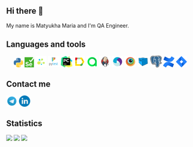 ## Hi there 👋
My name is Matyukha Maria and I'm QA Engineer.

## Languages and tools
<p align="center">
<img width="5%"  title="Telegram" src="images/python.png"/>
<img width="5%"  title="Selenium" src="images/selenium.png"/>
<img width="6%"  title="Selene" src="images/selene.png"/>
<img width="6%"  title="Pytest" src="images/pytest.png"/>
<img width="6%"  title="Pycharm" src="images/pycharm.png"/>
<img width="6%"  title="Allure Report" src="images/allure.svg"/>
<img width="6%"  title="AllureTestOps.png" src="images/AllureTestOps.png"/>
<img width="6%"  title="Jenkins" src="images/jenkins.svg"/>
<img width="6%"  title="Appium" src="images/appium.svg"/>
<img width="6%"  title="Browserstack" src="images/browserstack.svg"/>
<img width="6%"  title="Selenoid" src="images/Selenoid.svg"/>
<img width="6%"  title="PostgreSQL" src="images/Postgresql.png"/>
<img width="6%"  title="Confluence" src="images/confluence.jpg"/>
<img width="6%"  title="Jira" src="images/jira.png"/>
</p>

## Contact me
<a href="https://t.me/matyuha_m"><img width="6%" alt="Telegram" title="Telegram" src="images/tg.svg"/></a>
<a href="https://www.linkedin.com/in/maria-matyukha-815859131/"><img width="6%" alt="LinkedIn" title="LinkedIn" src="images/linkedin.png"/></a>

## Statistics
![](http://github-profile-summary-cards.vercel.app/api/cards/stats?username=MatyukhaQA&theme=github)
![](https://github-profile-summary-cards.vercel.app/api/cards/profile-details?username=MatyukhaQA&theme=github)
![](http://github-profile-summary-cards.vercel.app/api/cards/productive-time?username=MatyukhaQA&theme=github&utcOffset=3)